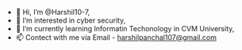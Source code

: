 - 👋 Hi, I’m @Harshil10-7,
- 👀 I’m interested in cyber security,
- 🌱 I’m currently learning Informatin Techonology in CVM University,
- 📫 Contect with me via Email - harshilpanchal107@gmail.com

<!---
Harshil10-7/Harshil10-7 is a ✨ special ✨ repository because its `README.md` (this file) appears on your GitHub profile.
You can click the Preview link to take a look at your changes.
--->
